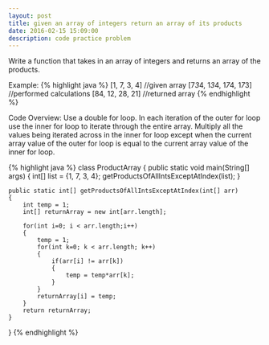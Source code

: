 ```yaml
---
layout: post
title: given an array of integers return an array of its products
date: 2016-02-15 15:09:00
description: code practice problem
---
```

Write a function that takes in an array of integers and returns an array of the products.

Example:
{% highlight java %}
[1, 7, 3, 4] //given array
[7*3*4, 1*3*4, 1*7*4, 1*7*3] //performed calculations
[84, 12, 28, 21] //returned array
{% endhighlight %}

Code Overview:
Use a double for loop. In each iteration of the outer for loop use the inner for loop to iterate through the
entire array. Multiply all the values being iterated across in the inner for loop except when the current array
value of the outer for loop is equal to the current array value of the inner for loop.


{% highlight java %}
class ProductArray
{
	public static void main(String[] args)
	{
		int[] list = {1, 7, 3, 4};
		getProductsOfAllIntsExceptAtIndex(list);
	}

	public static int[] getProductsOfAllIntsExceptAtIndex(int[] arr)
	{
		int temp = 1;
		int[] returnArray = new int[arr.length];

		for(int i=0; i < arr.length;i++)
		{
			temp = 1;
			for(int k=0; k < arr.length; k++)
			{
				if(arr[i] != arr[k])
				{
					temp = temp*arr[k];
				}
			}
			returnArray[i] = temp;
		}
		return returnArray;
	}
}
{% endhighlight %}
